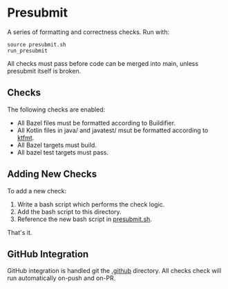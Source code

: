 # Presubmit

A series of formatting and correctness checks. Run with:

```
source presubmit.sh
run_presubmit
```

All checks must pass before code can be merged into main, unless presubmit itself is broken.

## Checks

The following checks are enabled:

- All Bazel files must be formatted according to Buildifier.
- All Kotlin files in java/ and javatest/ msut be formatted according to [ktfmt](https://github.com/facebook/ktfmt).
- All Bazel targets must build.
- All bazel test targets must pass.

## Adding New Checks

To add a new check:

1. Write a bash script which performs the check logic.
2. Add the bash script to this directory.
3. Reference the new bash script in [presubmit.sh](presubmit.sh).

That's it.

## GitHub Integration

GitHub integration is handled git the [.github](.github) directory. All checks check will run
automatically on-push and on-PR.